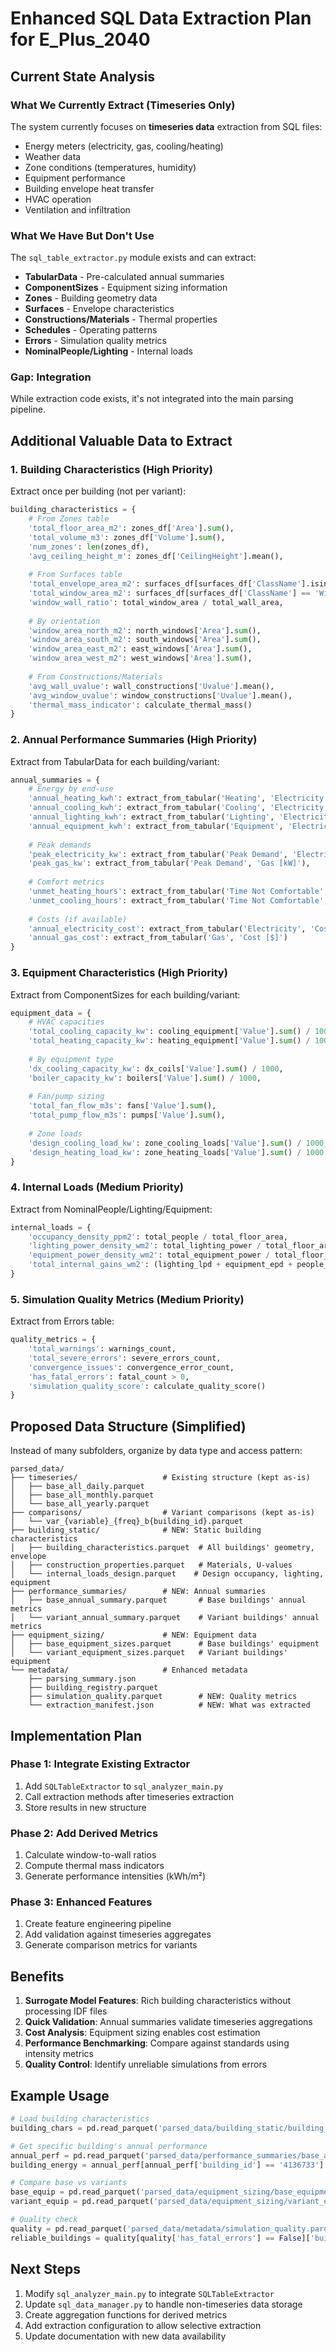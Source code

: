 # Enhanced SQL Data Extraction Plan for E_Plus_2040

## Current State Analysis

### What We Currently Extract (Timeseries Only)
The system currently focuses on **timeseries data** extraction from SQL files:
- Energy meters (electricity, gas, cooling/heating)
- Weather data 
- Zone conditions (temperatures, humidity)
- Equipment performance
- Building envelope heat transfer
- HVAC operation
- Ventilation and infiltration

### What We Have But Don't Use
The `sql_table_extractor.py` module exists and can extract:
- **TabularData** - Pre-calculated annual summaries
- **ComponentSizes** - Equipment sizing information
- **Zones** - Building geometry data
- **Surfaces** - Envelope characteristics
- **Constructions/Materials** - Thermal properties
- **Schedules** - Operating patterns
- **Errors** - Simulation quality metrics
- **NominalPeople/Lighting** - Internal loads

### Gap: Integration
While extraction code exists, it's not integrated into the main parsing pipeline.

## Additional Valuable Data to Extract

### 1. **Building Characteristics (High Priority)**
Extract once per building (not per variant):
```python
building_characteristics = {
    # From Zones table
    'total_floor_area_m2': zones_df['Area'].sum(),
    'total_volume_m3': zones_df['Volume'].sum(), 
    'num_zones': len(zones_df),
    'avg_ceiling_height_m': zones_df['CeilingHeight'].mean(),
    
    # From Surfaces table
    'total_envelope_area_m2': surfaces_df[surfaces_df['ClassName'].isin(['Wall:Exterior', 'Roof'])]['Area'].sum(),
    'total_window_area_m2': surfaces_df[surfaces_df['ClassName'] == 'Window']['Area'].sum(),
    'window_wall_ratio': total_window_area / total_wall_area,
    
    # By orientation
    'window_area_north_m2': north_windows['Area'].sum(),
    'window_area_south_m2': south_windows['Area'].sum(),
    'window_area_east_m2': east_windows['Area'].sum(),
    'window_area_west_m2': west_windows['Area'].sum(),
    
    # From Constructions/Materials
    'avg_wall_uvalue': wall_constructions['Uvalue'].mean(),
    'avg_window_uvalue': window_constructions['Uvalue'].mean(),
    'thermal_mass_indicator': calculate_thermal_mass()
}
```

### 2. **Annual Performance Summaries (High Priority)**
Extract from TabularData for each building/variant:
```python
annual_summaries = {
    # Energy by end-use
    'annual_heating_kwh': extract_from_tabular('Heating', 'Electricity [kWh]'),
    'annual_cooling_kwh': extract_from_tabular('Cooling', 'Electricity [kWh]'),
    'annual_lighting_kwh': extract_from_tabular('Lighting', 'Electricity [kWh]'),
    'annual_equipment_kwh': extract_from_tabular('Equipment', 'Electricity [kWh]'),
    
    # Peak demands
    'peak_electricity_kw': extract_from_tabular('Peak Demand', 'Electricity [kW]'),
    'peak_gas_kw': extract_from_tabular('Peak Demand', 'Gas [kW]'),
    
    # Comfort metrics
    'unmet_heating_hours': extract_from_tabular('Time Not Comfortable', 'During Heating'),
    'unmet_cooling_hours': extract_from_tabular('Time Not Comfortable', 'During Cooling'),
    
    # Costs (if available)
    'annual_electricity_cost': extract_from_tabular('Electricity', 'Cost [$]'),
    'annual_gas_cost': extract_from_tabular('Gas', 'Cost [$]')
}
```

### 3. **Equipment Characteristics (High Priority)**
Extract from ComponentSizes for each building/variant:
```python
equipment_data = {
    # HVAC capacities
    'total_cooling_capacity_kw': cooling_equipment['Value'].sum() / 1000,
    'total_heating_capacity_kw': heating_equipment['Value'].sum() / 1000,
    
    # By equipment type
    'dx_cooling_capacity_kw': dx_coils['Value'].sum() / 1000,
    'boiler_capacity_kw': boilers['Value'].sum() / 1000,
    
    # Fan/pump sizing
    'total_fan_flow_m3s': fans['Value'].sum(),
    'total_pump_flow_m3s': pumps['Value'].sum(),
    
    # Zone loads
    'design_cooling_load_kw': zone_cooling_loads['Value'].sum() / 1000,
    'design_heating_load_kw': zone_heating_loads['Value'].sum() / 1000
}
```

### 4. **Internal Loads (Medium Priority)**
Extract from NominalPeople/Lighting/Equipment:
```python
internal_loads = {
    'occupancy_density_ppm2': total_people / total_floor_area,
    'lighting_power_density_wm2': total_lighting_power / total_floor_area,
    'equipment_power_density_wm2': total_equipment_power / total_floor_area,
    'total_internal_gains_wm2': (lighting_lpd + equipment_epd + people_gains_per_m2)
}
```

### 5. **Simulation Quality Metrics (Medium Priority)**
Extract from Errors table:
```python
quality_metrics = {
    'total_warnings': warnings_count,
    'total_severe_errors': severe_errors_count,
    'convergence_issues': convergence_error_count,
    'has_fatal_errors': fatal_count > 0,
    'simulation_quality_score': calculate_quality_score()
}
```

## Proposed Data Structure (Simplified)

Instead of many subfolders, organize by data type and access pattern:

```
parsed_data/
├── timeseries/                   # Existing structure (kept as-is)
│   ├── base_all_daily.parquet   
│   ├── base_all_monthly.parquet 
│   └── base_all_yearly.parquet  
├── comparisons/                  # Variant comparisons (kept as-is)
│   └── var_{variable}_{freq}_b{building_id}.parquet
├── building_static/              # NEW: Static building characteristics
│   ├── building_characteristics.parquet  # All buildings' geometry, envelope
│   ├── construction_properties.parquet   # Materials, U-values
│   └── internal_loads_design.parquet    # Design occupancy, lighting, equipment
├── performance_summaries/        # NEW: Annual summaries  
│   ├── base_annual_summary.parquet       # Base buildings' annual metrics
│   └── variant_annual_summary.parquet    # Variant buildings' annual metrics
├── equipment_sizing/             # NEW: Equipment data
│   ├── base_equipment_sizes.parquet      # Base buildings' equipment
│   └── variant_equipment_sizes.parquet   # Variant buildings' equipment
└── metadata/                     # Enhanced metadata
    ├── parsing_summary.json
    ├── building_registry.parquet 
    ├── simulation_quality.parquet        # NEW: Quality metrics
    └── extraction_manifest.json          # NEW: What was extracted

```

## Implementation Plan

### Phase 1: Integrate Existing Extractor
1. Add `SQLTableExtractor` to `sql_analyzer_main.py`
2. Call extraction methods after timeseries extraction
3. Store results in new structure

### Phase 2: Add Derived Metrics
1. Calculate window-to-wall ratios
2. Compute thermal mass indicators
3. Generate performance intensities (kWh/m²)

### Phase 3: Enhanced Features
1. Create feature engineering pipeline
2. Add validation against timeseries aggregates
3. Generate comparison metrics for variants

## Benefits

1. **Surrogate Model Features**: Rich building characteristics without processing IDF files
2. **Quick Validation**: Annual summaries validate timeseries aggregations
3. **Cost Analysis**: Equipment sizing enables cost estimation
4. **Performance Benchmarking**: Compare against standards using intensity metrics
5. **Quality Control**: Identify unreliable simulations from errors

## Example Usage

```python
# Load building characteristics
building_chars = pd.read_parquet('parsed_data/building_static/building_characteristics.parquet')

# Get specific building's annual performance
annual_perf = pd.read_parquet('parsed_data/performance_summaries/base_annual_summary.parquet')
building_energy = annual_perf[annual_perf['building_id'] == '4136733']

# Compare base vs variants
base_equip = pd.read_parquet('parsed_data/equipment_sizing/base_equipment_sizes.parquet')
variant_equip = pd.read_parquet('parsed_data/equipment_sizing/variant_equipment_sizes.parquet')

# Quality check
quality = pd.read_parquet('parsed_data/metadata/simulation_quality.parquet')
reliable_buildings = quality[quality['has_fatal_errors'] == False]['building_id']
```

## Next Steps

1. Modify `sql_analyzer_main.py` to integrate `SQLTableExtractor`
2. Update `sql_data_manager.py` to handle non-timeseries data storage
3. Create aggregation functions for derived metrics
4. Add extraction configuration to allow selective extraction
5. Update documentation with new data availability